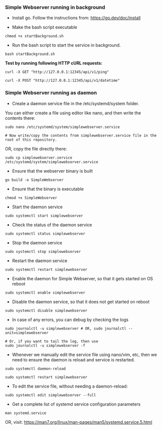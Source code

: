 ### Simple Webserver running in background

- Install go. Follow the instructions from: https://go.dev/doc/install

- Make the bash script executable
```shell
chmod +x startBackground.sh
```

- Run the bash script to start the service in background.
```shell
bash startBackground.sh
```

<b>Test by running following HTTP cURL requests:</b>

```shell
curl -X GET "http://127.0.0.1:12345/api/v1/ping"

curl -X POST "http://127.0.0.1:12345/api/v1/datetime"
```

### Simple Webserver running as daemon

- Create a daemon service file in the /etc/systemd/system folder. 

You can either create a file using editor like nano, and then write the contents there:
```shell
sudo nano /etc/systemd/system/simplewebserver.service

# Now write/copy the contents from simplewebserver.service file in the root of this repository.
```

OR, copy the file directly there:

```shell
sudo cp simplewebserver.service /etc/systemd/system/simplewebserver.service
```

- Ensure that the webserver binary is built
```shell
go build -o SimpleWebserver
```

- Ensure that the binary is executable
```shell
chmod +x SimpleWebserver
```

- Start the daemon service
```shell
sudo systemctl start simplewebserver
```

- Check the status of the daemon service
```shell
sudo systemctl status simplewebserver
```

- Stop the daemon service
```shell
sudo systemctl stop simplewebserver
```

- Restart the daemon service
```shell
sudo systemctl restart simplewebserver
```
- Enable the daemon for Simple Webserver, so that it gets started on OS reboot
```shell
sudo systemctl enable simplewebserver
```

- Disable the daemon service, so that it does not get started on reboot
```shell
sudo systemctl disable simplewebserver
```

- In case of any errors, you can debug by checking the logs
```shell
sudo journalctl -u simplewebserver # OR, sudo journalctl --unit=simplewebserver

# Or, if you want to tail the log, then use
sudo journalctl -u simplewebserver -f
```

- Whenever we manually edit the service file using nano/vim, etc, then we need to ensure the daemon is reload and service is restarted.
```shell
sudo systemctl daemon-reload

sudo systemctl restart simplewebserver
```

- To edit the service file, without needing a daemon-reload:
```shell
sudo systemctl edit simplewebserver --full
```

- Get a complete list of systemd service configuration parameters
```shell
man systemd.service
```

OR, visit: https://man7.org/linux/man-pages/man5/systemd.service.5.html
